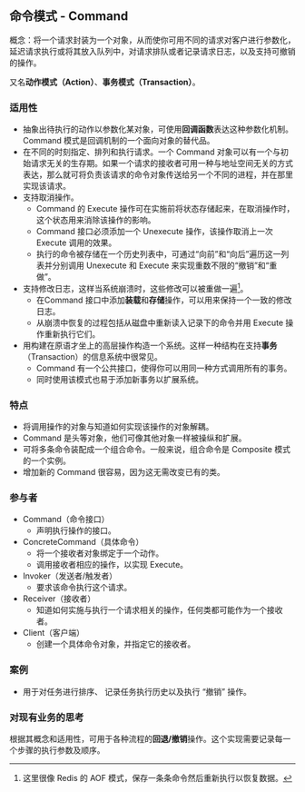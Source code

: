 ## 命令模式 - Command

概念：将一个请求封装为一个对象，从而使你可用不同的请求对客户进行参数化，延迟请求执行或将其放入队列中，对请求排队或者记录请求日志，以及支持可撤销的操作。

又名**动作模式（Action）**、**事务模式（Transaction）**。

### 适用性

- 抽象出待执行的动作以参数化某对象，可使用**回调函数**表达这种参数化机制。Command 模式是回调机制的一个面向对象的替代品。
- 在不同的时刻指定、排列和执行请求。一个 Command 对象可以有一个与初始请求无关的生存期。如果一个请求的接收者可用一种与地址空间无关的方式表达，那么就可将负责该请求的命令对象传送给另一个不同的进程，并在那里实现该请求。
- 支持取消操作。
    - Command 的 Execute 操作可在实施前将状态存储起来，在取消操作时，这个状态用来消除该操作的影响。
    - Command 接口必须添加一个 Unexecute 操作，该操作取消上一次 Execute 调用的效果。
    - 执行的命令被存储在一个历史列表中，可通过“向前”和“向后”遍历这一列表并分别调用 Unexecute 和 Execute 来实现重数不限的“撤销”和“重做”。
- 支持修改日志，这样当系统崩溃时，这些修改可以被重做一遍[^1]。
    - 在Command 接口中添加**装载**和**存储**操作，可以用来保持一个一致的修改日志。
    - 从崩溃中恢复的过程包括从磁盘中重新读入记录下的命令并用 Execute 操作重新执行它们。
- 用构建在原语才坐上的高层操作构造一个系统。这样一种结构在支持**事务**（Transaction）的信息系统中很常见。
    - Command 有一个公共接口，使得你可以用同一种方式调用所有的事务。
    - 同时使用该模式也易于添加新事务以扩展系统。

[^1]: 这里很像 Redis 的 AOF 模式，保存一条条命令然后重新执行以恢复数据。



### 特点

- 将调用操作的对象与知道如何实现该操作的对象解耦。
- Command 是头等对象，他们可像其他对象一样被操纵和扩展。
- 可将多条命令装配成一个组合命令。一般来说，组合命令是 Composite 模式的一个实例。
- 增加新的 Command 很容易，因为这无需改变已有的类。



### 参与者

- Command（命令接口）
    - 声明执行操作的接口。
- ConcreteCommand（具体命令）
    - 将一个接收者对象绑定于一个动作。
    - 调用接收者相应的操作，以实现 Execute。
- Invoker（发送者/触发者）
    - 要求该命令执行这个请求。
- Receiver（接收者）
    - 知道如何实施与执行一个请求相关的操作，任何类都可能作为一个接收者。
- Client（客户端）
    - 创建一个具体命令对象，并指定它的接收者。

### 案例

- 用于对任务进行排序、 记录任务执行历史以及执行 “撤销” 操作。

### 对现有业务的思考

根据其概念和适用性，可用于各种流程的**回退/撤销**操作。这个实现需要记录每一个步骤的执行参数及顺序。
